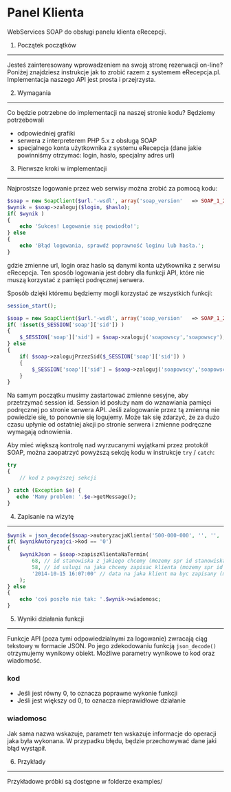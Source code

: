 Panel Klienta
============

WebServices SOAP do obsługi panelu klienta eRecepcji. 

1. Początek początków
----------------------------

Jesteś zainteresowany wprowadzeniem na swoją stronę rezerwacji on-line? Poniżej znajdziesz instrukcje jak to zrobić razem z systemem eRecepcja.pl. Implementacja naszego API jest prosta i przejrzysta.

2. Wymagania
---
Co będzie potrzebne do implementacji na naszej stronie kodu? Będziemy potrzebowali
- odpowiedniej grafiki
- serwera z interpreterem PHP 5.x z obsługą SOAP
- specjalnego konta użytkownika z systemu eRecepcja (dane jakie powinniśmy otrzymać: login, hasło, specjalny adres url)

3. Pierwsze kroki w implementacji
---
Najprostsze logowanie przez web serwisy można zrobić za pomocą kodu:

```php
$soap = new SoapClient($url.'-wsdl', array('soap_version'   => SOAP_1_2));  
$wynik = $soap->zaloguj($login, $haslo);
if( $wynik )
{
    echo 'Sukces! Logowanie się powiodło!';
} else
{
    echo 'Błąd logowania, sprawdź poprawność loginu lub hasła.';
}
```

gdzie zmienne url, login oraz haslo są danymi konta użytkownika z serwisu eRecepcja. Ten sposób logowania jest dobry dla funkcji API, które nie muszą korzystać z pamięci podręcznej serwera.

Sposób dzięki któremu będziemy mogli korzystać ze wszystkich funkcji:

```php
session_start();

$soap = new SoapClient($url.'-wsdl', array('soap_version'   => SOAP_1_2)); 
if( !isset($_SESSION['soap']['sid']) )
{
    $_SESSION['soap']['sid'] = $soap->zaloguj('soapowscy','soapowscy');
} else
{
    if( $soap->zalogujPrzezSid($_SESSION['soap']['sid']) )
    {
        $_SESSION['soap']['sid'] = $soap->zaloguj('soapowscy','soapowscy');
    }
}
```
Na samym początku musimy zastartować zmienne sesyjne, aby przetrzymać session id. Session id posłuży nam do wznawiania pamięci podręcznej po stronie serwera API. Jeśli zalogowanie przez tą zmienną nie powiedzie się, to ponownie się logujemy. Może tak się zdarzyć, że za dużo czasu upłynie od ostatniej akcji po stronie serwera i zmienne podręczne wymagają odnowienia.

Aby mieć większą kontrolę nad wyrzucanymi wyjątkami przez protokół SOAP, można zaopatrzyć powyższą sekcję kodu w instrukcje `try` / `catch`:

```php
try 
{
    // kod z powyższej sekcji

} catch (Exception $e) {
   echo 'Mamy problem: '.$e->getMessage(); 
} 
```

4. Zapisanie na wizytę
---

```php
$wynik = json_decode($soap->autoryzacjaKlienta('500-000-000', '', '', '49040501580','', 0));
if( $wynikAutoryzajci->kod == '0')
{
    $wynikJson = $soap->zapiszKlientaNaTermin(
        68, // id stanowiska z jakiego chcemy (mozemy spr id stanowiska przy pomocy metody pobierzStuktureStanowisk())
        58, // id uslugi na jaka chcemy zapisac klienta (mozemy spr id stanowiska przy pomocy metody pobierzListeUslugStanowiska(idStanowiska))
        '2014-10-15 16:07:00' // data na jaka klient ma byc zapisany (mozna ja uzyskac z poprzedniego przykladu nr 4)
    );
} else
{
    echo 'coś poszło nie tak: '.$wynik->wiadomosc;
}
```

5. Wyniki działania funkcji
---

Funkcje API (poza tymi odpowiedzialnymi za logowanie) zwracają ciąg tekstowy w formacie JSON. Po jego zdekodowaniu funkcją `json_decode()` otrzymujemy wynikowy obiekt. Możliwe parametry wynikowe to kod oraz wiadomość.

### kod 
- Jeśli jest równy 0, to oznacza poprawne wykonie funkcji
- Jeśli jest większy od 0, to oznacza nieprawidłowe działanie

### wiadomosc
Jak sama nazwa wskazuje, parametr ten wskazuje informacje do operacji jaka była wykonana. W przypadku błędu, będzie przechowywać dane jaki błąd wystąpił.

6. Przykłady
---
Przykładowe próbki są dostępne w folderze examples/